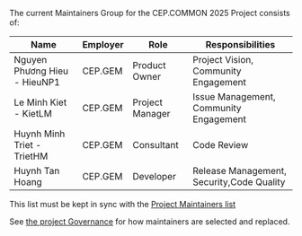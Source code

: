 The current Maintainers Group for the CEP.COMMON 2025 Project consists of:

| Name                           | Employer | Role            | Responsibilities                           |
|--------------------------------|----------|-----------------|--------------------------------------------|
| Nguyen Phương Hieu - HieuNP1  | CEP.GEM | Product Owner   | Project Vision, Community Engagement       |
| Le Minh Kiet - KietLM | CEP.GEM  | Project Manager | Issue Management, Community Engagement     |
| Huynh Minh Triet - TrietHM      | CEP.GEM | Consultant      | Code Review                                |
| Huynh Tan Hoang              | CEP.GEM | Developer       | Release Management, Security,Code Quality  |


This list must be kept in sync with the [Project Maintainers list](project-maintainers.csv)

See [the project Governance](GOVERNANCE.md) for how maintainers are selected and replaced.
